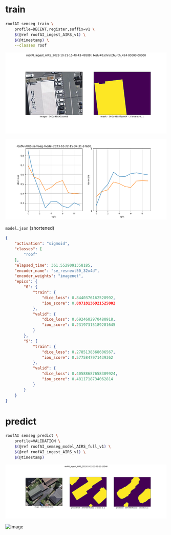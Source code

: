 # train

```bash
roofAI semseg train \
    profile=DECENT,register,suffix=v1 \
    $(@ref roofAI_ingest_AIRS_v1) \
    $(@timestamp) \
    --classes roof
```

![image](../../assets/christchurch_424-00000-00000.png)

![image](../../assets/train-summary.png)

`model.json` (shortened)
```json
{
    "activation": "sigmoid",
    "classes": [
        "roof"
    ],
    "elapsed_time": 361.5529091358185,
    "encoder_name": "se_resnext50_32x4d",
    "encoder_weights": "imagenet",
    "epics": {
        "0": {
            "train": {
                "dice_loss": 0.8440376162528992,
                "iou_score": 0.08718136921525002
            },
            "valid": {
                "dice_loss": 0.6924602970480918,
                "iou_score": 0.23197315189281645
            }
        },
        "9": {
            "train": {
                "dice_loss": 0.2785138368606567,
                "iou_score": 0.5775847971439362
            },
            "valid": {
                "dice_loss": 0.40588687658309924,
                "iou_score": 0.4811718734062814
            }
        }
    }
}
```

# predict

```bash
roofAI semseg predict \
    profile=VALIDATION \
    $(@ref roofAI_semseg_model_AIRS_full_v1) \
    $(@ref roofAI_ingest_AIRS_v1) \
    $(@timestamp)
```

![image](../../assets/predict-00000.png)

![image](https://kamangir-public.s3.ca-central-1.amazonaws.com/2023-10-28-16-28-36-88493-predict.gif)